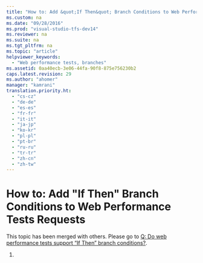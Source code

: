 ```yaml
---
title: "How to: Add &quot;If Then&quot; Branch Conditions to Web Performance Tests Requests"
ms.custom: na
ms.date: "09/28/2016"
ms.prod: "visual-studio-tfs-dev14"
ms.reviewer: na
ms.suite: na
ms.tgt_pltfrm: na
ms.topic: "article"
helpviewer_keywords: 
  - "Web performance tests, branches"
ms.assetid: 0aa40ecb-3e06-44fa-90f8-875e756230b2
caps.latest.revision: 29
ms.author: "ahomer"
manager: "kamrani"
translation.priority.ht: 
  - "cs-cz"
  - "de-de"
  - "es-es"
  - "fr-fr"
  - "it-it"
  - "ja-jp"
  - "ko-kr"
  - "pl-pl"
  - "pt-br"
  - "ru-ru"
  - "tr-tr"
  - "zh-cn"
  - "zh-tw"
---
```

# How to: Add &quot;If Then&quot; Branch Conditions to Web Performance Tests Requests
This topic has been merged with others. Please go to [Q: Do web performance tests support “If Then” branch conditions?](http://msdn.microsoft.com/en-us/bd0a82fd-cec0-4861-bc09-e1b0b2d258ef).  
  
1.